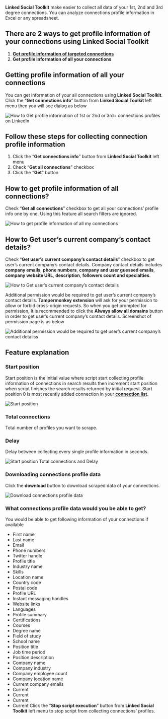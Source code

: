 **Linked Social Toolkit** make easier to collect all data of your 1st, 2nd and 3rd degree connections. You can analyze connections profile information in Excel or any spreadsheet.

## There are 2 ways to get profile information of your connections using Linked Social Toolkit
1. [**Get profile information of targeted connections**](https://github.com/ZiaUrR3hman/LinkedSocialToolkit/wiki/How-to-get-profile-information-of-targeted-connections)
3. **Get profile information of all your connections**

## Getting profile information of all your connections
You can get information of your all connections using **Linked Social Toolkit**. Click the “**Get connections info**” button from **Linked Social Toolkit** left menu then you will see dialog as below

![How to Get profile information of  1st or 2nd or 3rd+ connections profiles on LinkedIn](https://github.com/ZiaUrR3hman/LinkedSocialToolkit/raw/master/images/How-to-Get-profile-information-of-your-connections-on-linkedIn.png)

## Follow these steps for collecting connection profile information
1. Click the “**Get connections info**” button from **Linked Social Toolkit** left menu
2. Check “**Get all connections**” checkbox
3. Click the "**Get**" button

## How to get profile information of all connections?
Check “**Get all connections**” checkbox to get all your connections’ profile info one by one. Using this feature all search filters are ignored.

![How to get profile information of all my connections](https://github.com/ZiaUrR3hman/LinkedSocialToolkit/raw/master/images/Get-all-connections-profile-information.png)

## How to Get user’s current company’s contact details?
Check “**Get user’s current company’s contact details**” checkbox to get user’s current company’s contact details. Company contact details includes **company emails**, **phone numbers**, **company and user guessed emails**, **company website URL**, **description**, **followers count and specialties**.

![How to Get user’s current company’s contact details](https://github.com/ZiaUrR3hman/LinkedSocialToolkit/raw/master/images/How-to-Get-users-current-companys-contact-details.png)

Additional permission would be required to get user’s current company’s contact details. **Tampermonkey extension** will ask for your permission to allow or forbid cross-origin requests. So when you get prompted for permission, It is recommended to click the **Always allow all domains** button in order to get user’s current company’s contact details. Screenshot of permission page is as below

![Additional permission would be required to get user’s current company’s contact detailss](https://github.com/ZiaUrR3hman/LinkedSocialToolkit/raw/master/images/permitCrossOriginRequest.png)

## Feature explanation
### Start position
Start position is the initial value where script start collecting profile information of connections in search results then increment start position when script finishes the search results returned by initial request. Start position 0 is most recently added connection in your [**connection list**](https://www.linkedin.com/search/results/people/?facetNetwork=%5B%22F%22%5D&origin=FACETED_SEARCH).

![Start position](https://github.com/ZiaUrR3hman/LinkedSocialToolkit/raw/master/images/Start-position-MyNetwork.png)

### Total connections
Total number of profiles you want to scrape.

### Delay
Delay between collecting every single profile information in seconds.

![Start position Total connections and Delay](https://github.com/ZiaUrR3hman/LinkedSocialToolkit/raw/master/images/Start-position-Total-connections-and-Delay.png)

### Downloading connections profile data
Click the **download** button to download scraped data of your connections.

![Download connections profile data](https://github.com/ZiaUrR3hman/LinkedSocialToolkit/raw/master/images/Download-connections-profile-data.png)

### What connections profile data would you be able to get?
You would be able to get following information of your connections if available
* First name
* Last name
* Email
* Phone numbers
* Twitter handle
* Profile title
* Industry name
* Skills
* Location name
* Country code
* Postal code
* Profile URL
* Instant messaging handles
* Website links
* Languages
* Profile summary
* Certifications
* Courses
* Degree name
* Field of study 
* School name
* Position title
* Job time period
* Position description
* Company name
* Company industry
* Company employee count
* Company location name
* Current company emails
* Current 
* Current 
* Current 
* Current 
Click the “**Stop script execution**” button from **Linked Social Toolkit** left menu to stop script from collecting connections' profiles.
